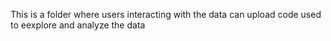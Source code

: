 This is a folder where users interacting with the data can upload code used to eexplore and analyze the data


